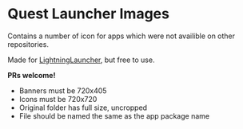 # Quest Launcher Images
Contains a number of icon for apps which were not availible on other repositories.

Made for [LightningLauncher](https://github.com/threethan/LightningLauncher), but free to use.

**PRs welcome!**
- Banners must be 720x405
- Icons must be 720x720
- Original folder has full size, uncropped
- File should be named the same as the app package name